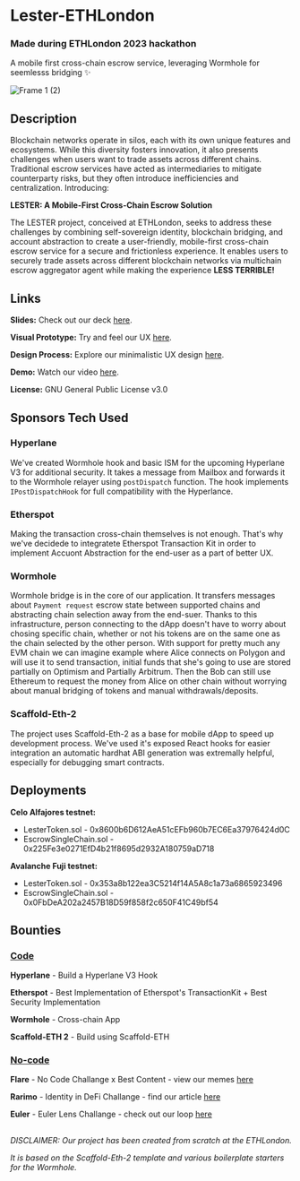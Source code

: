 # Lester-ETHLondon
### Made during ETHLondon 2023 hackathon
A mobile first cross-chain escrow service, leveraging Wormhole for seemlesss bridging ✨

![Frame 1 (2)](https://github.com/JustAnotherDevv/EthLondon-2023/assets/101796507/10798ba4-2921-46d4-b86d-c367daff10d3)

## Description
Blockchain networks operate in silos, each with its own unique features and ecosystems. While this diversity fosters innovation, it also presents challenges when users want to trade assets across different chains. Traditional escrow services have acted as intermediaries to mitigate counterparty risks, but they often introduce inefficiencies and centralization. Introducing:

**LESTER: A Mobile-First Cross-Chain Escrow Solution**

The LESTER project, conceived at ETHLondon, seeks to address these challenges by combining self-sovereign identity, blockchain bridging, and account abstraction to create a user-friendly, mobile-first cross-chain escrow service for a secure and frictionless experience. It enables users to securely trade assets across different blockchain networks via multichain escrow aggregator agent while making the experience **LESS TERRIBLE!**

## Links
**Slides:** Check out our deck [here](https://github.com/JustAnotherDevv/EthLondon-2023/blob/main/SLIDES.md).

**Visual Prototype:** Try and feel our UX [here](https://www.figma.com/proto/yMeenj75p2KI0dEoQ3ClOB/Wireframe?type=design&node-id=23-1259&t=IIE536k717Ey4Lnj-0&scaling=scale-down&page-id=0%3A1&starting-point-node-id=23%3A1259&prev-org-id=external-teams).

**Design Process:** Explore our minimalistic UX design [here](https://www.figma.com/file/yMeenj75p2KI0dEoQ3ClOB/Wireframe?type=design&node-id=23%3A1259&mode=design&t=IIE536k717Ey4Lnj-1).

**Demo:** Watch our video [here](https://tape.xyz/watch/0x18ab-0xe1-DA-f2aa8bdf).

**License:** GNU General Public License v3.0

## Sponsors Tech Used

### Hyperlane

We've created Wormhole hook and basic ISM for the upcoming Hyperlane V3 for additional security. It takes a message from Mailbox and forwards it to the Wormhole relayer using `postDispatch` function. The hook implements `IPostDispatchHook` for full compatibility with the Hyperlance.

### Etherspot

Making the transaction cross-chain themselves is not enough. That's why we've decidede to integratete Etherspot Transaction Kit in order to implement Accuont Abstraction for the end-user as a part of better UX.

### Wormhole

Wormhole bridge is in the core of our application. It transfers messages about `Payment request` escrow state between supported chains and abstracting chain selection away from the end-suer. Thanks to this infrastructure, person connecting to the dApp doesn't have to worry about chosing specific chain, whether or not his tokens are on the same one as the chain selected by the other person. With support for pretty much any EVM chain we can imagine example where Alice connects on Polygon and will use it to send transaction, initial funds that she's going to use are stored partially on Optimism and Partially Arbitrum. Then the Bob can still use Ethereum to request the money from Alice on other chain without worrying about manual bridging of tokens and manual withdrawals/deposits.

### Scaffold-Eth-2

The project uses Scaffold-Eth-2 as a base for mobile dApp to speed up development process. We've used it's exposed React hooks for easier integration an automatic hardhat ABI generation was extremally helpful, especially for debugging smart contracts.

## Deployments

**Celo Alfajores testnet:**

- LesterToken.sol - 0x8600b6D612AeA51cEFb960b7EC6Ea37976424d0C
- EscrowSingleChain.sol - 0x225Fe3e0271EfD4b21f8695d2932A180759aD718

**Avalanche Fuji testnet:**

- LesterToken.sol - 0x353a8b122ea3C5214f14A5A8c1a73a6865923496
- EscrowSingleChain.sol - 0x0FbDeA202a2457B18D59f858f2c650F41C49bf54

## Bounties
### <ins>Code</ins>

**Hyperlane** - Build a Hyperlane V3 Hook

**Etherspot** - Best Implementation of Etherspot's TransactionKit + Best Security Implementation

**Wormhole** - Cross-chain App

**Scaffold-ETH 2** - Build using Scaffold-ETH

### <ins>No-code</ins>

**Flare** - No Code Challange x Best Content - view our memes [here](https://github.com/JustAnotherDevv/EthLondon-2023/blob/main/UHMM.md)

**Rarimo** - Identity in DeFi Challange - find our article [here](https://github.com/JustAnotherDevv/EthLondon-2023/blob/main/ARTICLE.md)

**Euler** - Euler Lens Challange - check out our loop [here](https://github.com/JustAnotherDevv/EthLondon-2023/blob/main/GIF.md)

##

_DISCLAIMER: Our project has been created from scratch at the ETHLondon._

_It is based on the Scaffold-Eth-2 template and various boilerplate starters for the Wormhole._

